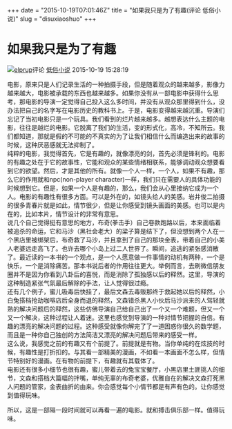 +++
date = "2015-10-19T07:01:46Z"
title = "如果我只是为了有趣(评论 低俗小说)"
slug = "disuxiaoshuo" 
+++

# 如果我只是为了有趣
[![](https://img3.doubanio.com/icon/u1224223-2.jpg)](https://www.douban.com/people/elprup/)[elprup](https://www.douban.com/people/elprup/)评论 [低俗小说](https://movie.douban.com/subject/1291832/) 2015-10-19 15:28:19

电影，原来只是人们记录生活的一种拍摄手段，但是随着观众的越来越多，影像力越来越大，电影被承载的东西也越来越多。如果你没有从一部电影中获得什么思考，那电影的导演一定觉得自己投入这么多时间，并没有从观众那里得到什么，没办法把自己的名字写在电影历史的教科书上。于是，电影变得越来越沉重。导演们忘记了当初电影只是一个玩具。我们看到的烂片越来越多。越想表达什么主题的电影，往往是越烂的电影。它脱离了我们的生活，变的形式化，高冷，不知所云。我们都知道，那就是假的不可能的不真实的为了让我们相信什么而编造出来的故事的时候，这种厌恶感就无法抑制了。  
纯粹的电影，我觉得首先，它是有趣的，就像漂亮的剑，首先必须是锋利的。电影的有趣之处在于它的故事性，它能和观众的某些情绪相联系，能够调动观众想要看到它的欲望。然后，才是其他的所有。就像一个人一样，一个人，如果不有趣，那么它的作用就和npc(non-player character)一样，我们只在需要人的具体功能的时候想到它。但是，如果一个人是有趣的，那么，我们会从心里接纳它成为一个人。电影的有趣性有很多方面。可以是外在的，如镜头给人的美感。岩井俊二拍摄的很多青春片就是如此，情节很少，但是让你感受到镜头画面的美感。也可以是内在的，比如本片，情节设计的非常有意思。  
说几个自己觉得挺有意思的地方，布奇(拳击手）自己卷款跑路以后，本来面临着被追杀的命运，它和马沙（黑社会老大）的梁子算是结下了，但没想到两个人在一个黑店里被绑架后，布奇救了马沙，并且拿到了自己的那块金表，带着自己的小美人老婆远走高飞了。也许去哪个小岛上过二人世界了。瞬间，追逃的紧张感消散了。最近读的一本书的一个观点，是一个人愿意做一件事情的动机有两种，一个是快乐，一个是消除痛苦。那本书说后者的作用往往更大。举例而言，去刷微信朋友圈并不是因为你看到八卦后的喜悦，而是消除了孤独感以后的释然。这里，导演的这种制造紧张气氛最后解除的手法，让人觉得很过瘾。  
还有几个例子，蜜儿吸毒后快挂了，最后文森去毒贩那终于救起她以后的释然，小白兔搭档抢劫咖啡店后全身而退的释然，文森错杀黑人小伙后马沙派来的人驾轻就熟的解决问题后的释然，这些仿佛导演自己给自己出了一个又一个难题，但又一个又一个解决，这种过程让人着迷。这里也感觉到导演的一种对情节把握的自信。有趣的漂亮的解决问题的过程。这种感受就像你解完了了一道困惑你很久的数学题，而且是一种你自己独创的方法简洁又漂亮的解决问题后带来的感受一样。  
这么说，我感觉之前的有趣又有个前提了。前提就是有物。当你单纯的在炫技的时候，有趣性是打折扣的。与其看一部精美的漫画，不如看一本画面不怎么样，但情节特别好的漫画。在有物的前提下，有趣就有其载体了。  
电影还有很多小细节也很有趣，蜜儿带着去的兔宝宝餐厅，小黑店里土匪挑人的细节，文森和搭档大篇幅的拌嘴，单纯无辜的布奇老婆，优雅自在的解决文森打死黑人问题的管家，金表曲折的由来。你会感觉每个小情节都是有声有色的。让你感觉到值得玩味。  
  
所以，这是一部隔一段时间就可以再看一遍的电影。就和搏击俱乐部一样。值得玩味。
